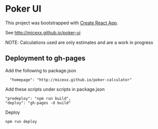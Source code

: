 
# Poker UI

This project was bootstrapped with [Create React App](https://github.com/facebook/create-react-app).

See http://micexx.github.io/poker-ui

NOTE: Calculations used are only estimates and are a work in progress

Deployment to gh-pages
-----------
Add the following to package.json
```
  "homepage": "http://micexx.github.io/poker-calculator"
  ```
  
  Add these scripts under scripts in package.json
  ```
  "predeploy": "npm run build",
  "deploy": "gh-pages -d build"
  ```

Deploy
  ```
  npm run deploy
  ```
